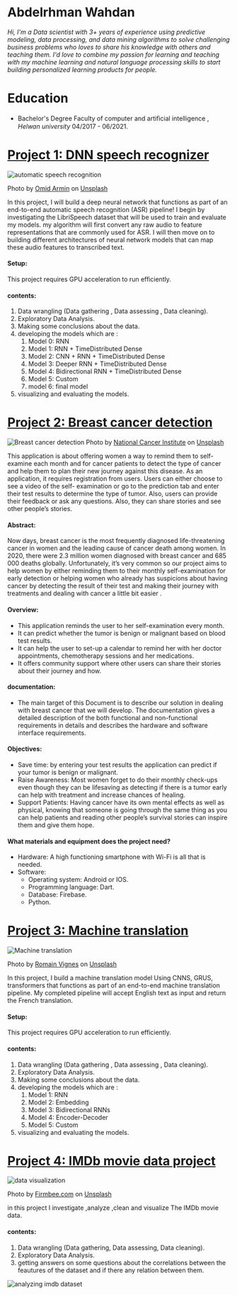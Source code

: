 # Abdelrhman Wahdan
*Hi, I'm a Data scientist with 3+ years of experience using predictive modeling, data processing, and data mining algorithms
to solve challenging business problems who loves to share his knowledge with others and teaching them. 
I'd love to combine my passion for learning and teaching with my machine learning and natural language processing skills
to start building personalized learning products for people.*

# Education
* Bachelor's Degree Faculty of computer and artiﬁcial intelligence , *Helwan university* 04/2017 - 06/2021.

# [Project 1: DNN speech recognizer](https://github.com/abdelrhmanwahdan/DNN-Speech-Recognizer)
![automatic speech recognition](ASR.jpg)

Photo by <a href="https://unsplash.com/@omidarmin?utm_source=unsplash&utm_medium=referral&utm_content=creditCopyText">Omid Armin</a> on <a href="https://unsplash.com/s/photos/siri?utm_source=unsplash&utm_medium=referral&utm_content=creditCopyText">Unsplash</a>
  
In this project, I will build a deep neural network that functions as part of an end-to-end automatic speech recognition (ASR) pipeline!
I begin by investigating the LibriSpeech dataset that will be used to train and evaluate my models. my algorithm will first convert any raw audio to feature representations that are commonly used for ASR. I will then move on to building different architectures of  neural network models that can map these audio features to transcribed text.

#### **Setup:**
This project requires GPU acceleration to run efficiently.

#### **contents:**
1. Data wrangling (Data gathering , Data assessing , Data cleaning).
2. Exploratory Data Analysis.
3. Making some conclusions about the data.
4. developing the models which are :
    1. Model 0: RNN
    2. Model 1: RNN + TimeDistributed Dense
    3. Model 2: CNN + RNN + TimeDistributed Dense
    4. Model 3: Deeper RNN + TimeDistributed Dense
    5. Model 4: Bidirectional RNN + TimeDistributed Dense
    6. Model 5: Custom
    7. model 6: final model
5. visualizing and evaluating the models.

# [Project 2: Breast cancer detection](https://github.com/radwaahmed548/BCD)
![Breast cancer detection](BCD.jpg)
Photo by <a href="https://unsplash.com/@nci?utm_source=unsplash&utm_medium=referral&utm_content=creditCopyText">National Cancer Institute</a> on <a href="https://unsplash.com/s/photos/breasr-cancer-detection?utm_source=unsplash&utm_medium=referral&utm_content=creditCopyText">Unsplash</a>
  

This application is about offering women a way to remind them to self-examine
each month and for cancer patients to detect the type of cancer and help them to
plan their new journey against this disease. As an application, it requires
registration from users. Users can either choose to see a video of the self-
examination or go to the prediction tab and enter their test results to determine
the type of tumor. Also, users can provide their feedback or ask any questions.
Also, they can share stories and see other people’s stories.

#### **Abstract:**
Now days, breast cancer is the most frequently diagnosed life-threatening
cancer in women and the leading cause of cancer death among women. In 2020,
there were 2.3 million women diagnosed with breast cancer and 685 000 deaths
globally. Unfortunately, it’s very common so our project aims to help women
by either reminding them to their monthly self-examination for early detection
or helping women who already has suspicions about having cancer by detecting
the result of their test and making their journey with treatments and dealing with
cancer a little bit easier .

#### **Overview:**
- This application reminds the user to her self-examination every month.
- It can predict whether the tumor is benign or malignant based on blood
test results.
- It can help the user to set-up a calendar to remind her with her doctor
appointments, chemotherapy sessions and her medications.
- It offers community support where other users can share their stories
about their journey and how.

#### **documentation:**
- The main target of this Document is to describe our solution in dealing with
breast cancer that we will develop. The documentation gives a detailed
description of the both functional and non-functional requirements in details and
describes the hardware and software interface requirements.

#### **Objectives:**
- Save time: by entering your test results the application can
predict if your tumor is benign or malignant.
- Raise Awareness: Most women forget to do their monthly
check-ups even though they can be lifesaving as detecting if
there is a tumor early can help with treatment and increase
chances of healing.
- Support Patients: Having cancer have its own mental effects as
well as physical, knowing that someone is going through the
same thing as you can help patients and reading other people’s
survival stories can inspire them and give them hope.

#### **What materials and equipment does the project need?**
- Hardware: A high functioning smartphone with Wi-Fi is all that is needed.
- Software:
    - Operating system: Android or IOS.
    - Programming language: Dart.
    - Database: Firebase.
    - Python.

# [Project 3: Machine translation](https://github.com/abdelrhmanwahdan/machine-translation)
![Machine translation](machine-translation.jpg)

Photo by <a href="https://unsplash.com/@rvignes?utm_source=unsplash&utm_medium=referral&utm_content=creditCopyText">Romain Vignes</a> on <a href="https://unsplash.com/s/photos/language-translation?utm_source=unsplash&utm_medium=referral&utm_content=creditCopyText">Unsplash</a>
  
In this project, I build a machine translation model Using CNNS, GRUS, transformers that functions as part of an end-to-end machine translation pipeline. My completed pipeline will accept English text as input and return the French translation.

#### **Setup:**
This project requires GPU acceleration to run efficiently.

#### **contents:**
1. Data wrangling (Data gathering , Data assessing , Data cleaning).
2. Exploratory Data Analysis.
3. Making some conclusions about the data.
4. developing the models which are :
    1. Model 1: RNN
    2. Model 2: Embedding
    3. Model 3: Bidirectional RNNs
    4. Model 4: Encoder-Decoder
    5. Model 5: Custom
5. visualizing and evaluating the models.

# [Project 4: IMDb movie data project](https://github.com/abdelrhmanwahdan/IMDb-movie-data-project)
![data visualization](data-visualization.jpg)

Photo by <a href="https://unsplash.com/@firmbee?utm_source=unsplash&utm_medium=referral&utm_content=creditCopyText">Firmbee.com</a> on <a href="https://unsplash.com/s/photos/data-visualiztion?utm_source=unsplash&utm_medium=referral&utm_content=creditCopyText">Unsplash</a>
  
  
in this project I investigate ,analyze ,clean and visualize The IMDb movie data.

#### **contents:**
1. Data wrangling (Data gathering, Data assessing, Data cleaning).
2. Exploratory Data Analysis.
3. getting answers on some questions about the correlations between the feautures of the dataset and if there any relation between them.

![analyzing imdb dataset](imdb.png)



